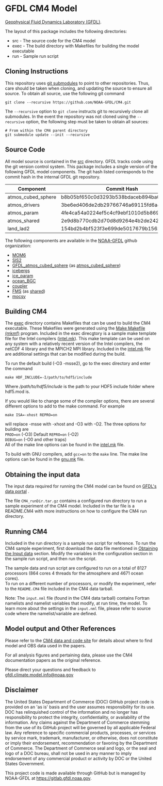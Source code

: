# GFDL CM4 Model
[Geophysical Fluid Dynamics Laboratory
(GFDL)](https://www.gfdl.noaa.gov).

The layout of this package includes the following directories:

* src - The source code for the CM4 model
* exec - The build directory with Makefiles for building the model executable
* run - Sample run script

## Cloning Instructions

This repository uses [git
submodules](https://git-scm.com/book/en/v2/Git-Tools-Submodules) to
point to other repositories.  Thus, care should be taken when cloning,
and updating the source to ensure all source.  To obtain all source,
use the following git command

```
git clone --recursive https://github.com/NOAA-GFDL/CM4.git
```

The `--recursive` option to `git clone` instructs git to recursively
clone all submodules.  In the event the repository was not cloned
using the `--recursive` option, the following step must be taken to
obtain all sources:

```
# From within the CM4 parent directory
git submodule update --init --recursive
```

## Source Code

All model source is contained in the [src](src) directory.  GFDL
tracks code using the git version control system.  This package
includes a single version of the following GFDL model components.  The
git hash listed corresponds to the commit hash in the internal GFDL
git repository.

Component | Commit Hash
--------- | -----------
atmos_cubed_sphere | b8b05bf650c0d3293b538bdaceb894ba0fd6910b
atmos_drivers | 3be6ed406de2db29766746a69115fd6a47048692
atmos_param | 4fe4ca54a0224ef5c4cf9ebf1010d5b869930a3f
atmos_shared | 2e9d8b770cdb2d70d8d9264e4b2de24213ae21bd
land_lad2 | 154bd2b4bf523f3e699de5017679b156242ec13f 



The following components are available in the
[NOAA-GFDL](https://github.com/NOAA-GFDL) github organization:

* [MOM6](https://github.com/NOAA-GFDL/MOM6)
* [SIS2](https://github.com/NOAA-GFDL/SIS2)
* [GFDL_atmos_cubed_sphere](https://github.com/NOAA-GFDL/GFDL_atmos_cubed_sphere/tree/AM4.0) (as [atmos_cubed_sphere](src/atmos_cubed_sphere))
* [icebergs](https://github.com/NOAA-GFDL/icebergs)
* [ice_param](https://github.com/NOAA-GFDL/ice_param)
* [ocean_BGC](https://github.com/NOAA-GFDL/ocean_BGC)
* [coupler](https://github.com/NOAA-GFDL/FMScoupler)
* [FMS](https://github.com/NOAA-GFDL/FMS) (as [shared](src/shared))
* [mocsy](https://github.com/NOAA-GFDL/mocsy)

## Building CM4

The [exec](exec) directory contains Makefiles that can be used to
build the CM4 executable.  These Makefiles were generated using the
[Make Makefile (mkmf)](https://github.com/NOAA-GFDL/mkmf) program.
Included in the exec direcgtory is a sample make template file for the
Intel compilers ([intel.mk](exec/templates/intel.mk)).  This make
template can be used on any system with a relatively recent version of
the Intel compilers, the netCDF 4 library and the MPICH2 MPI library.
Included in the [intel.mk](exec/templates/intel.mk) file are
additional settings that can be modified during the build.  


To run the default build (-O3 -msse2), go to the exec directory and
enter the command
```
make HDF_INCLUDE=-I/path/to/hdf5/include
```
Where */path/to/hdf5/include* is the path to your HDF5 include folder where hdf5.mod
is. 

If you would like to change some of the compiler options, there are several different
options to add to the make command.  For example
```
make ISA=-xhost REPRO=on
```
will replace -msse with -xhost and -O3 with -O2.  The three options for 
building are  
`PROD=on` (-O3) Default
`REPRO=on` (-O2)    
`DEBUG=on` (-O0 and other traps)  
All of the make line options can be
found in the [intel.mk](exec/templates/intel.mk) file.

To build with GNU compilers, add `gcc=on` to the `make` line. The make line
options can be found in the [gnu.mk](exec/templates/gnu.mk) file.
## Obtaining the input data

The input data required for running the CM4 model can be found on
[GFDL's data
portal](http://data1.gfdl.noaa.gov/nomads/forms/cm4/) .

The file `CM4_runDir.tar.gz` contains a configured run directory to run a
sample experiment of the CM4 model.  Included in the tar file is a
README.CM4 with more instructions on how to configure the CM4 run
directory.

## Running CM4

Included in the run directory is a sample run script for reference.
To run the CM4 sample experiment, first download the data file
mentioned in [Obtaining the Input data](#obtaining-the-input-data)
section.  Modify the variables in the configuration section in the
sample run script, and then run the script.

The sample data and run script are configured to run on a total of 8127
processors (864 cores 4 threads for the atmosphere and 4671 ocean cores).  
To run on a different number of processors, or modify the
experiment, refer to the `README.CM4` file included in the CM4
data tarball.

Note: The `input.nml` file (found in the CM4 data tarball) contains
Fortran namelists and namelist variables that modify, at run time, the
model.  To learn more about the settings in the `input.nml` file,
please refer to source code where the namelist/variable are defined.


## Model output and Other References

Please refer to the [CM4 data and code
site](http://data1.gfdl.noaa.gov/nomads/forms/cm4/) for details
about where to find model and OBS data used in the papers.

For all analysis figures and pertaining data, please use the CM4
documentation papers as the original reference.

Please direct your questions and feedback to
gfdl.climate.model.info@noaa.gov

## Disclaimer

The United States Department of Commerce (DOC) GitHub project code is
provided on an 'as is' basis and the user assumes responsibility for
its use.  DOC has relinquished control of the information and no
longer has responsibility to protect the integrity, confidentiality,
or availability of the information.  Any claims against the Department
of Commerce stemming from the use of its GitHub project will be
governed by all applicable Federal law.  Any reference to specific
commercial products, processes, or services by service mark,
trademark, manufacturer, or otherwise, does not constitute or imply
their endorsement, recommendation or favoring by the Department of
Commerce.  The Department of Commerce seal and logo, or the seal and
logo of a DOC bureau, shall not be used in any manner to imply
endorsement of any commercial product or activity by DOC or the United
States Government.

This project code is made available through GitHub but is managed by
NOAA-GFDL at https://gitlab.gfdl.noaa.gov.
